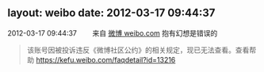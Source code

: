 layout: weibo
date: 2012-03-17 09:44:37
---
2012-03-17 09:44:37  &nbsp;&nbsp;&nbsp;&nbsp;&nbsp;&nbsp; 来自 <a href="http://weibo.com/" rel="nofollow">微博 weibo.com</a>
抱有幻想是错误的
>  该账号因被投诉违反《微博社区公约》的相关规定，现已无法查看。查看帮助 https://kefu.weibo.com/faqdetail?id=13216
